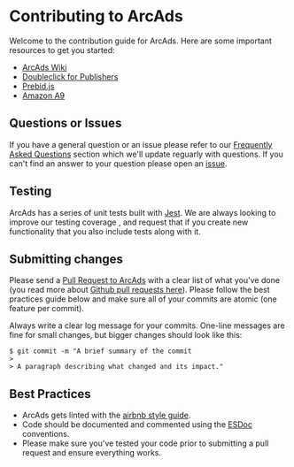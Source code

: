 # Contributing to ArcAds

Welcome to the contribution guide for ArcAds. Here are some important resources to get you started:

  * [ArcAds Wiki](https://github.com/washingtonpost/ArcAds/wiki)
  * [Doubleclick for Publishers](http://www.google.com/dfp)
  * [Prebid.js](http://prebid.org/)
  * [Amazon A9](https://www.a9.com/)

## Questions or Issues
If you have a general question or an issue please refer to our [Frequently Asked Questions](https://github.com/washingtonpost/ArcAds/wiki/Frequently-Asked-Questions) section which we'll update reguarly with questions. If you can't find an answer to your question please open an [issue](https://github.com/washingtonpost/ArcAds/issues).

## Testing
ArcAds has a series of unit tests built with [Jest](https://facebook.github.io/jest/). We are always looking to improve our testing coverage , and request that if you create new functionality that you also include tests along with it.

## Submitting changes
Please send a [Pull Request to ArcAds](https://github.com/washingtonpost/ArcAds/pull/new/master) with a clear list of what you've done (you read more about [Github pull requests here](http://help.github.com/pull-requests/)).
Please follow the best practices guide below and make sure all of your commits are atomic (one feature per commit).

Always write a clear log message for your commits. One-line messages are fine for small changes, but bigger changes should look like this:

    $ git commit -m "A brief summary of the commit
    >
    > A paragraph describing what changed and its impact."

## Best Practices

  * ArcAds gets linted with the [airbnb style guide](https://github.com/airbnb/javascript).
  * Code should be documented and commented using the [ESDoc](https://esdoc.org/) conventions.
  * Please make sure you've tested your code prior to submitting a pull request and ensure everything works.


